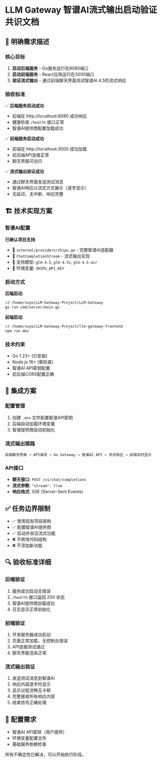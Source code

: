 # LLM Gateway 智谱AI流式输出启动验证共识文档

## 🎯 明确需求描述

### 核心目标
1. **启动后端服务** - Go服务运行在8080端口
2. **启动前端服务** - React应用运行在3000端口
3. **验证流式输出** - 通过前端聊天界面测试智谱AI 4.5的流式响应

### 验收标准
✅ **后端服务启动成功**
- 后端在 http://localhost:8080 成功响应
- 健康检查 `/health` 接口正常
- 智谱AI提供商配置加载成功

✅ **前端服务启动成功**
- 前端在 http://localhost:3000 成功加载
- 前后端API连接正常
- 聊天界面可访问

✅ **流式输出验证成功**
- 通过聊天界面发送测试消息
- 智谱AI响应以流式方式展示（逐字显示）
- 无延迟、无中断、响应完整

## 🏗️ 技术实现方案

### 智谱AI配置
**已确认项目支持**:
- 📁 `internal/providers/zhipu.go` - 完整智谱AI适配器
- 🔄 `ChatCompletionStream` - 流式输出实现  
- 🎯 支持模型: `glm-4.5`, `glm-4.5v`, `glm-4.5-air`
- 🔑 环境变量: `ZHIPU_API_KEY`

### 启动方式
**后端启动**:
```bash
cd /home/suye/LLM-Gateway-Project/LLM-Gateway
go run cmd/server/main.go
```

**前端启动**:
```bash
cd /home/suye/LLM-Gateway-Project/llm-gateway-frontend  
npm run dev
```

### 技术约束
- Go 1.23+ (已安装)
- Node.js 16+ (需检查)
- 智谱AI API密钥配置
- 前后端CORS配置正确

## 🔧 集成方案

### 配置管理
1. 创建 `.env` 文件配置智谱API密钥
2. 后端自动加载环境变量
3. 智谱提供商自动初始化

### 流式输出链路
```
前端聊天界面 → API请求 → Go Gateway → 智谱AI API → 流式响应 → 前端实时显示
```

### API接口
- **聊天接口**: `POST /v1/chat/completions`
- **流式参数**: `"stream": true`
- **响应格式**: SSE (Server-Sent Events)

## ✅ 任务边界限制
- ✅ 使用现有项目架构
- ✅ 配置智谱AI提供商
- ✅ 启动并验证流式功能
- ❌ 不修改代码结构
- ❌ 不添加新功能

## 🔍 验收标准详细

### 后端验证
1. 服务成功启动无错误
2. `/health` 接口返回 200 状态
3. 智谱AI提供商加载成功
4. 日志显示正常初始化

### 前端验证  
1. 开发服务器成功启动
2. 页面正常加载，无控制台错误
3. API连接测试通过
4. 聊天界面渲染正常

### 流式输出验证
1. 发送测试消息到智谱AI
2. 响应内容逐字符显示
3. 显示过程流畅无卡顿
4. 完整接收所有响应内容
5. 结束信号正确处理

## 📝 配置需求
- 智谱AI API密钥（用户提供）
- 环境变量配置文件
- 基础服务依赖检查

所有不确定性已解决，可以开始执行阶段。


